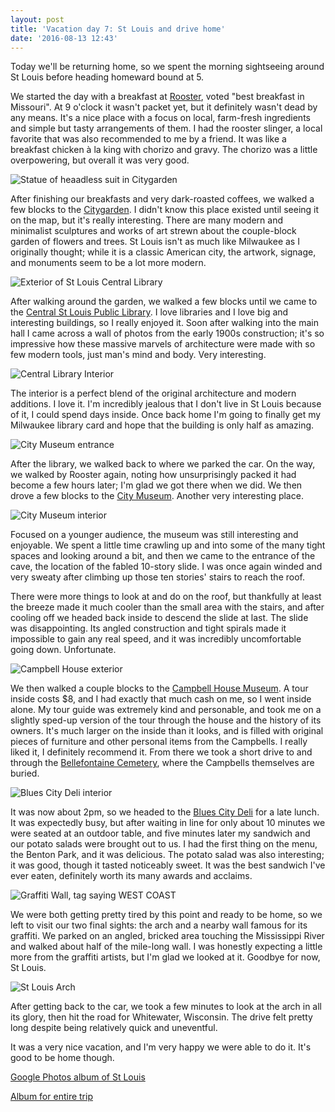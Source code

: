 ```yaml
---
layout: post
title: 'Vacation day 7: St Louis and drive home'
date: '2016-08-13 12:43'
---
```

Today we'll be returning home, so we spent the morning sightseeing around St Louis before heading homeward bound at 5.

We started the day with a breakfast at [Rooster][rooster], voted "best breakfast in Missouri". At 9 o'clock it wasn't packet yet, but it definitely wasn't dead by any means. It's a nice place with a focus on local, farm-fresh ingredients and simple but tasty arrangements of them. I had the rooster slinger, a local favorite that was also recommended to me by a friend. It was like a breakfast chicken à la king with chorizo and gravy. The chorizo was a little overpowering, but overall it was very good.

![Statue of heaadless suit in Citygarden](/images/2016/08/citygarden-suit.jpg)

After finishing our breakfasts and very dark-roasted coffees, we walked a few blocks to the [Citygarden][citygarden]. I didn't know this place existed until seeing it on the map, but it's really interesting. There are many modern and minimalist sculptures and works of art strewn about the couple-block garden of flowers and trees. St Louis isn't as much like Milwaukee as I originally thought; while it is a classic American city, the artwork, signage, and monuments seem to be a lot more modern.

![Exterior of St Louis Central Library](/images/2016/08/central-library.jpg)

After walking around the garden, we walked a few blocks until we came to the [Central St Louis Public Library][library]. I love libraries and I love big and interesting buildings, so I really enjoyed it. Soon after walking into the main hall I came across a wall of photos from the early 1900s construction; it's so impressive how these massive marvels of architecture were made with so few modern tools, just man's mind and body. Very interesting.

![Central Library Interior](/images/2016/08/central-library-interior.jpg)

The interior is a perfect blend of the original architecture and modern additions. I love it. I'm incredibly jealous that I don't live in St Louis because of it, I could spend days inside. Once back home I'm going to finally get my Milwaukee library card and hope that the building is only half as amazing.

![City Museum entrance](/images/2016/08/city-museum.jpg)

After the library, we walked back to where we parked the car. On the way, we walked by Rooster again, noting how unsurprisingly packed it had become a few hours later; I'm glad we got there when we did. We then drove a few blocks to the [City Museum][city-museum]. Another very interesting place.

![City Museum interior](/images/2016/08/city-museum-interior.jpg)

Focused on a younger audience, the museum was still interesting and enjoyable. We spent a little time crawling up and into some of the many tight spaces and looking around a bit, and then we came to the entrance of the cave, the location of the fabled 10-story slide. I was once again winded and very sweaty after climbing up those ten stories' stairs to reach the roof.

There were more things to look at and do on the roof, but thankfully at least the breeze made it much cooler than the small area with the stairs, and after cooling off we headed back inside to descend the slide at last. The slide was disappointing. Its angled construction and tight spirals made it impossible to gain any real speed, and it was incredibly uncomfortable going down. Unfortunate.

![Campbell House exterior](/images/2016/08/campbell-house.jpg)

We then walked a couple blocks to the [Campbell House Museum][campbell]. A tour inside costs $8, and I had exactly that much cash on me, so I went inside alone. My tour guide was extremely kind and personable, and took me on a slightly sped-up version of the tour through the house and the history of its owners. It's much larger on the inside than it looks, and is filled with original pieces of furniture and other personal items from the Campbells. I really liked it, I definitely recommend it. From there we took a short drive to and through the [Bellefontaine Cemetery][cemetery], where the Campbells themselves are buried.

![Blues City Deli interior](/images/2016/08/blues-city-deli.jpg)

It was now about 2pm, so we headed to the [Blues City Deli][deli] for a late lunch. It was expectedly busy, but after waiting in line for only about 10 minutes we were seated at an outdoor table, and five minutes later my sandwich and our potato salads were brought out to us. I had the first thing on the menu, the Benton Park, and it was delicious. The potato salad was also interesting; it was good, though it tasted noticeably sweet. It was the best sandwich I've ever eaten, definitely worth its many awards and acclaims.

![Graffiti Wall, tag saying WEST COAST](/images/2016/08/graffiti-wall.jpg)

We were both getting pretty tired by this point and ready to be home, so we left to visit our two final sights: the arch and a nearby wall famous for its graffiti. We parked on an angled, bricked area touching the Mississippi River and walked about half of the mile-long wall. I was honestly expecting a little more from the graffiti artists, but I'm glad we looked at it. Goodbye for now, St Louis.

![St Louis Arch](/images/2016/08/arch.jpg)

After getting back to the car, we took a few minutes to look at the arch in all its glory, then hit the road for Whitewater, Wisconsin. The drive felt pretty long despite being relatively quick and uneventful.

It was a very nice vacation, and I'm very happy we were able to do it. It's good to be home though.

[Google Photos album of St Louis][st-louis-photos]

[Album for entire trip][photos]

[rooster]: http://roosterstl.com/
[citygarden]: https://en.wikipedia.org/wiki/Citygarden
[library]: http://www.slpl.org/index.asp
[city-museum]: http://www.citymuseum.org/
[campbell]: http://www.campbellhousemuseum.org/
[cemetery]: http://bellefontainecemetery.org/
[deli]: http://www.bluescitydeli.com/
[st-louis-photos]: https://goo.gl/photos/GYt8E3WEmjCFQJgj9
[photos]: https://goo.gl/photos/TmTErdqbMjxqtuuJA
